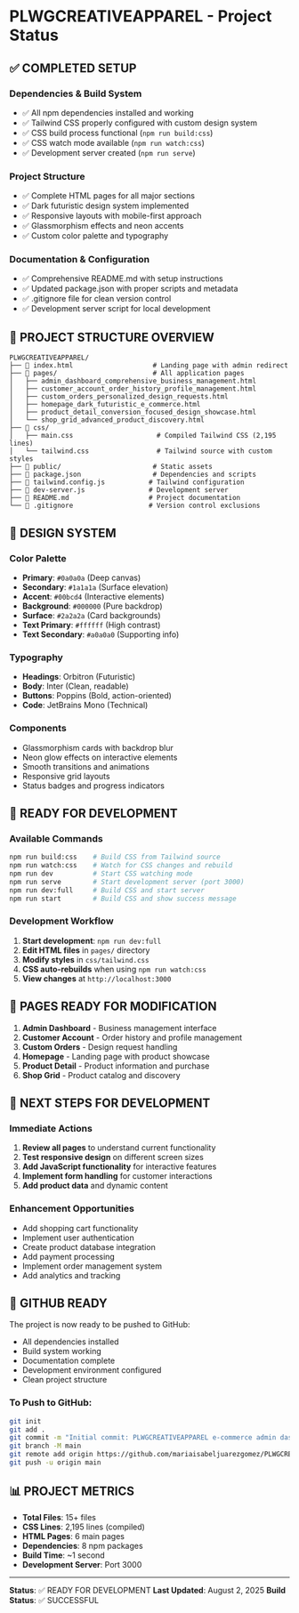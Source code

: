 # PLWGCREATIVEAPPAREL - Project Status

## ✅ COMPLETED SETUP

### Dependencies & Build System
- ✅ All npm dependencies installed and working
- ✅ Tailwind CSS properly configured with custom design system
- ✅ CSS build process functional (`npm run build:css`)
- ✅ CSS watch mode available (`npm run watch:css`)
- ✅ Development server created (`npm run serve`)

### Project Structure
- ✅ Complete HTML pages for all major sections
- ✅ Dark futuristic design system implemented
- ✅ Responsive layouts with mobile-first approach
- ✅ Glassmorphism effects and neon accents
- ✅ Custom color palette and typography

### Documentation & Configuration
- ✅ Comprehensive README.md with setup instructions
- ✅ Updated package.json with proper scripts and metadata
- ✅ .gitignore file for clean version control
- ✅ Development server script for local development

## 📁 PROJECT STRUCTURE OVERVIEW

```
PLWGCREATIVEAPPAREL/
├── 📄 index.html                    # Landing page with admin redirect
├── 📁 pages/                        # All application pages
│   ├── admin_dashboard_comprehensive_business_management.html
│   ├── customer_account_order_history_profile_management.html
│   ├── custom_orders_personalized_design_requests.html
│   ├── homepage_dark_futuristic_e_commerce.html
│   ├── product_detail_conversion_focused_design_showcase.html
│   └── shop_grid_advanced_product_discovery.html
├── 📁 css/
│   ├── main.css                     # Compiled Tailwind CSS (2,195 lines)
│   └── tailwind.css                 # Tailwind source with custom styles
├── 📁 public/                       # Static assets
├── 📄 package.json                  # Dependencies and scripts
├── 📄 tailwind.config.js           # Tailwind configuration
├── 📄 dev-server.js                # Development server
├── 📄 README.md                    # Project documentation
└── 📄 .gitignore                   # Version control exclusions
```

## 🎨 DESIGN SYSTEM

### Color Palette
- **Primary**: `#0a0a0a` (Deep canvas)
- **Secondary**: `#1a1a1a` (Surface elevation)
- **Accent**: `#00bcd4` (Interactive elements)
- **Background**: `#000000` (Pure backdrop)
- **Surface**: `#2a2a2a` (Card backgrounds)
- **Text Primary**: `#ffffff` (High contrast)
- **Text Secondary**: `#a0a0a0` (Supporting info)

### Typography
- **Headings**: Orbitron (Futuristic)
- **Body**: Inter (Clean, readable)
- **Buttons**: Poppins (Bold, action-oriented)
- **Code**: JetBrains Mono (Technical)

### Components
- Glassmorphism cards with backdrop blur
- Neon glow effects on interactive elements
- Smooth transitions and animations
- Responsive grid layouts
- Status badges and progress indicators

## 🚀 READY FOR DEVELOPMENT

### Available Commands
```bash
npm run build:css    # Build CSS from Tailwind source
npm run watch:css    # Watch for CSS changes and rebuild
npm run dev          # Start CSS watching mode
npm run serve        # Start development server (port 3000)
npm run dev:full     # Build CSS and start server
npm run start        # Build CSS and show success message
```

### Development Workflow
1. **Start development**: `npm run dev:full`
2. **Edit HTML files** in `pages/` directory
3. **Modify styles** in `css/tailwind.css`
4. **CSS auto-rebuilds** when using `npm run watch:css`
5. **View changes** at `http://localhost:3000`

## 📱 PAGES READY FOR MODIFICATION

1. **Admin Dashboard** - Business management interface
2. **Customer Account** - Order history and profile management
3. **Custom Orders** - Design request handling
4. **Homepage** - Landing page with product showcase
5. **Product Detail** - Product information and purchase
6. **Shop Grid** - Product catalog and discovery

## 🔧 NEXT STEPS FOR DEVELOPMENT

### Immediate Actions
1. **Review all pages** to understand current functionality
2. **Test responsive design** on different screen sizes
3. **Add JavaScript functionality** for interactive features
4. **Implement form handling** for customer interactions
5. **Add product data** and dynamic content

### Enhancement Opportunities
- Add shopping cart functionality
- Implement user authentication
- Create product database integration
- Add payment processing
- Implement order management system
- Add analytics and tracking

## 🎯 GITHUB READY

The project is now ready to be pushed to GitHub:
- All dependencies installed
- Build system working
- Documentation complete
- Development environment configured
- Clean project structure

### To Push to GitHub:
```bash
git init
git add .
git commit -m "Initial commit: PLWGCREATIVEAPPAREL e-commerce admin dashboard"
git branch -M main
git remote add origin https://github.com/mariaisabeljuarezgomez/PLWGCREATIVEAPPAREL.git
git push -u origin main
```

## 📊 PROJECT METRICS

- **Total Files**: 15+ files
- **CSS Lines**: 2,195 lines (compiled)
- **HTML Pages**: 6 main pages
- **Dependencies**: 8 npm packages
- **Build Time**: ~1 second
- **Development Server**: Port 3000

---

**Status**: ✅ READY FOR DEVELOPMENT
**Last Updated**: August 2, 2025
**Build Status**: ✅ SUCCESSFUL 